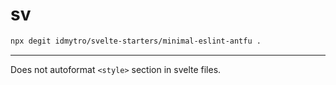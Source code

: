 # sv

```bash
npx degit idmytro/svelte-starters/minimal-eslint-antfu .
```
--------

Does not autoformat `<style>` section in svelte files.
